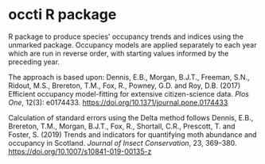 # occti R package
R package to produce species' occupancy trends and indices using the unmarked package. Occupancy models are applied separately to each year which are run in reverse order, with starting values informed by the preceding year.

The approach is based upon: Dennis, E.B., Morgan, B.J.T., Freeman, S.N., Ridout, M.S., Brereton, T.M., Fox, R., Powney, G.D. and Roy, D.B. (2017) Efficient occupancy model-fitting for extensive citizen-science data. _Plos One_, 12(3): e0174433. https://doi.org/10.1371/journal.pone.0174433

Calculation of standard errors using the Delta method follows Dennis, E.B., Brereton, T.M., Morgan, B.J.T., Fox, R., Shortall, C.R., Prescott, T. and Foster, S. (2019) Trends and indicators for quantifying moth abundance and occupancy in Scotland. _Journal of Insect Conservation_, 23, 369–380. https://doi.org/10.1007/s10841-019-00135-z
